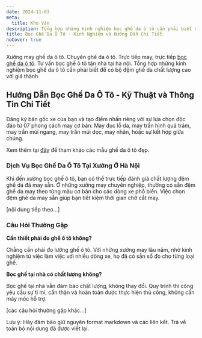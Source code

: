 ```yaml
---
date: 2024-11-03
meta:
  title: Kho Ván 
description: Tổng hợp những kinh nghiệm bọc ghế da ô tô cần phải biết để có bộ đệm ghế da chất lượng cao với giá thành hợp lý
title: Bọc Ghế Da Ô Tô - Kinh Nghiệm và Hướng Dẫn Chi Tiết
noCover: true
---
```


Xưởng may ghế da ô tô. Chuyên ghế da ô tô. Trực tiếp may, trực tiếp [bọc ghế da ô tô](https://bocgheoto.vn/dich-vu/boc-ghe-da-o-to-tai-ha-noi.html/). Tư vấn bọc ghế ô tô tận nhà tại hà nội. Tổng hợp những kinh nghiệm bọc ghế da ô tô cần phải biết để có bộ đệm ghế da chất lượng cao với giá thành

## Hướng Dẫn Bọc Ghế Da Ô Tô - Kỹ Thuật và Thông Tin Chi Tiết

Đăng ký bản gốc xe của bạn và tạo điểm nhấn riêng với sự lựa chọn độc đáo từ 07 phong cách may cơ bản: May đục lỗ da, may trần hình quả trám, may trần múi ngang, may trần múi dọc, may nhăn, hoặc sự kết hợp giữa chúng.

Xem thêm tại [đây](https://bocgheoto.vn/dich-vu/mau-ghe-da-xe-oto-dep.html/) để tham khảo các mẫu ghế da ô tô đẹp.

### Dịch Vụ Bọc Ghế Da Ô Tô Tại Xưởng Ở Hà Nội

Khi đến xưởng bọc ghế ô tô, bạn có thể trực tiếp đánh giá chất lượng đệm ghế da đã may sẵn. Ở những xưởng may chuyên nghiệp, thường có sẵn đệm ghế da may theo từng màu cơ bản cho các dòng xe phổ biến. Việc chọn đệm ghế da may sẵn giúp bạn tiết kiệm thời gian chờ cắt may.

[nội dung tiếp theo...]

### Câu Hỏi Thường Gặp

**Cần thiết phải đo ghế ô tô không?**

Chẳng cần phải đo lường ghế ô tô. Với những xưởng may lâu năm, nhờ kinh nghiệm từ việc làm việc với nhiều dòng xe, họ đã có sẵn số đo cho từng loại ghế.

**Bọc ghế tại nhà có chất lượng không?**

Bọc ghế tại nhà vẫn đảm bảo chất lượng, không thay đổi. Quy trình thi công yêu cầu sự tỉ mỉ, cẩn thận và hoàn toàn được thực hiện thủ công, không cần máy móc hỗ trợ.

[các câu hỏi thường gặp khác...]

Lưu ý: Hãy đảm bảo giữ nguyên format markdown và các liên kết. Trả về toàn bộ nội dung đã được viết lại.